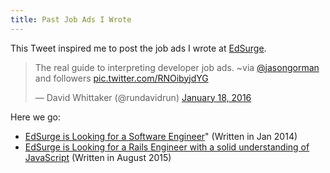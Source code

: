 ```yaml
---
title: Past Job Ads I Wrote
---
```


This Tweet inspired me to post the job ads I wrote at [EdSurge](http://edsurge.com).

<blockquote class="twitter-tweet" data-conversation="none" lang="en"><p lang="en" dir="ltr">The real guide to interpreting developer job ads. ~via <a href="https://twitter.com/jasongorman">@jasongorman</a> and followers <a href="https://t.co/RNOibyjdYG">pic.twitter.com/RNOibyjdYG</a></p>&mdash; David Whittaker (@rundavidrun) <a href="https://twitter.com/rundavidrun/status/689165491760316416">January 18, 2016</a></blockquote>

Here we go:

- [EdSurge is Looking for a Software Engineer](https://github.com/chibicode/careers.edsurge.com/blob/gh-pages/_posts/2014-03-10-software-engineer.md)" (Written in Jan 2014)
- [EdSurge is Looking for a Rails Engineer with a solid understanding of JavaScript](https://github.com/chibicode/careers.edsurge.com/blob/gh-pages/_posts/2015-08-31-rails-dev.md) (Written in August 2015)
